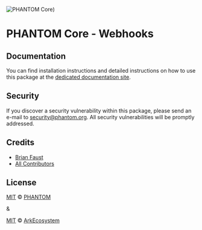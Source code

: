 ![PHANTOM Core](https://i.imgur.com/dPHOKrL.jpg))

# PHANTOM Core - Webhooks

## Documentation

You can find installation instructions and detailed instructions on how to use this package at the [dedicated documentation site](https://docs.phantom.org/guidebook/core/plugins/core-webhooks.html).

## Security

If you discover a security vulnerability within this package, please send an e-mail to security@phantom.org. All security vulnerabilities will be promptly addressed.

## Credits

-   [Brian Faust](https://github.com/faustbrian)
-   [All Contributors](../../../../contributors)

## License

[MIT](LICENSE) © [PHANTOM](https://phantom.org)

&

[MIT](LICENSE) © [ArkEcosystem](https://ark.io)
